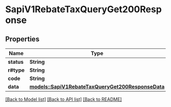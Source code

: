 # SapiV1RebateTaxQueryGet200Response

## Properties

Name | Type | Description | Notes
------------ | ------------- | ------------- | -------------
**status** | **String** |  | 
**r#type** | **String** |  | 
**code** | **String** |  | 
**data** | [**models::SapiV1RebateTaxQueryGet200ResponseData**](_sapi_v1_rebate_taxQuery_get_200_response_data.md) |  | 

[[Back to Model list]](../README.md#documentation-for-models) [[Back to API list]](../README.md#documentation-for-api-endpoints) [[Back to README]](../README.md)


